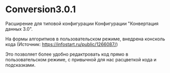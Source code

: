 # Conversion3.0.1

Расширение для типовой конфигурации Конфигурации "Конвертация данных 3.0".

На формы алгоритмов в пользовательском режиме, внедрена консколь кода (Источник: https://infostart.ru/public/1266087/)

Это позволяет более удобно редактровать код прямо в пользовательском режиме, с привычной для нас расцветкой кода и подсказками.
